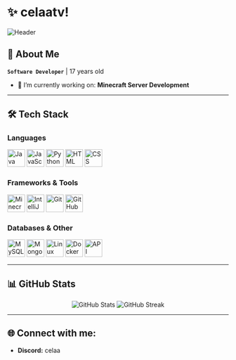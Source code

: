 # ✨ celaatv!

![Header](https://i.pinimg.com/originals/60/e1/c3/60e1c3dfcc9e37a457875a1c3344066e.gif)

## 🚀 About Me
**`Software Developer`** | 17 years old

- 🔭 I’m currently working on: **Minecraft Server Development**

---

## 🛠 Tech Stack

### **Languages**
<p align="left">
  <img src="https://img.icons8.com/fluency/48/000000/java-coffee-cup-logo.png" alt="Java" height="40"/>
  <img src="https://img.icons8.com/color/48/000000/javascript--v1.png" alt="JavaScript" height="40"/>
  <img src="https://img.icons8.com/color/48/000000/python--v1.png" alt="Python" height="40"/>
  <img src="https://img.icons8.com/color/48/000000/html-5--v1.png" alt="HTML" height="40"/>
  <img src="https://img.icons8.com/color/48/000000/css3.png" alt="CSS" height="40"/>
</p>

### **Frameworks & Tools**
<p align="left">
  <img src="https://img.icons8.com/color/48/000000/minecraft-logo.png" alt="Minecraft" height="40"/>
  <img src="https://img.icons8.com/ios-filled/50/000000/idea.png" alt="IntelliJ IDEA" height="40"/>
  <img src="https://img.icons8.com/color/48/000000/git.png" alt="Git" height="40"/>
  <img src="https://img.icons8.com/color/48/000000/github--v1.png" alt="GitHub" height="40"/>
</p>

### **Databases & Other**
<p align="left">
  <img src="https://img.icons8.com/color/48/000000/mysql-logo.png" alt="MySQL" height="40"/>
  <img src="https://img.icons8.com/color/48/000000/mongodb.png" alt="MongoDB" height="40"/>
  <img src="https://img.icons8.com/color/48/000000/linux.png" alt="Linux" height="40"/>
  <img src="https://img.icons8.com/fluency/48/000000/docker.png" alt="Docker" height="40"/>
  <img src="https://img.icons8.com/color/48/000000/api.png" alt="API" height="40"/>
</p>

---

## 📊 GitHub Stats
<p align="center">
  <img src="https://github-readme-stats.vercel.app/api?username=celaatv&show_icons=true&theme=radical" alt="GitHub Stats" />
  <img src="https://github-readme-streak-stats.herokuapp.com/?user=celaatv&theme=radical" alt="GitHub Streak" />
</p>

---

## 🌐 Connect with me:
- **Discord:** celaa
